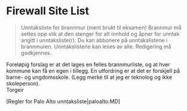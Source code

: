 # Firewall Site List

> Unntaksliste for brannmur (ment brukt til eksamen) 
> Brannmur må settes opp slik at den stenger for alt innhold og åpner for unntak 
> angitt i unntaksliste(r). Du kan abbonere på unntakslistene i brannmuren.
> Unntakslistene kan leses av alle. Redigering må godkjennes.

Foreløpig forslag er at det lages en felles brannmurliste, og at hver kommune kan få en egen i tillegg. En utfordring er at det er forskjell på barne- og ungdomsskole. (Legg merke til at jeg er teknolog og ikke skoleperson).<br>
Torgeir

[Regler for Palo Alto unntaksliste|paloalto.MD]
